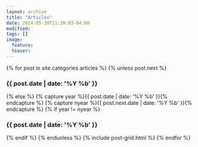```yaml
---
layout: archive
title: "Articles"
date: 2014-05-30T11:39:03-04:00
modified:
tags: []
image:
  feature:
  teaser:
---
```


<div class="tiles">
{% for post in site.categories.articles %}
  {% unless post.next %}
    <h3>{{ post.date | date: '%Y %b' }}</h3>
  {% else %}
    {% capture year %}{{ post.date | date: '%Y %b' }}{% endcapture %}
    {% capture nyear %}{{ post.next.date | date: '%Y %b' }}{% endcapture %}
    {% if year != nyear %}
	<h3>{{ post.date | date: '%Y %b' }}</h3>
  {% endif %}
  {% endunless %}
  {% include post-grid.html %}
{% endfor %}
</div><!-- /.tiles -->